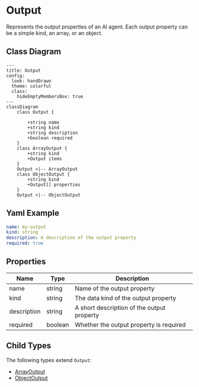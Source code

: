 # Output

Represents the output properties of an AI agent.
Each output property can be a simple kind, an array, or an object.

## Class Diagram

```mermaid
---
title: Output
config:
  look: handDrawn
  theme: colorful
  class:
    hideEmptyMembersBox: true
---
classDiagram
    class Output {
      
        +string name
        +string kind
        +string description
        +boolean required
    }
    class ArrayOutput {
        +string kind
        +Output items
    }
    Output <|-- ArrayOutput
    class ObjectOutput {
        +string kind
        +Output[] properties
    }
    Output <|-- ObjectOutput
```

## Yaml Example

```yaml
name: my-output
kind: string
description: A description of the output property
required: true

```

## Properties

| Name | Type | Description |
| ---- | ---- | ----------- |
| name | string | Name of the output property  |
| kind | string | The data kind of the output property  |
| description | string | A short description of the output property  |
| required | boolean | Whether the output property is required  |

## Child Types

The following types extend `Output`:

- [ArrayOutput](ArrayOutput.md)
- [ObjectOutput](ObjectOutput.md)
